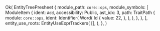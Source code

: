 Ok(
    EntityTreePresheet {
        module_path: `core::ops`,
        module_symbols: [
            ModuleItem {
                ident: `Add`,
                accessibility: Public,
                ast_idx: 3,
                path: TraitPath {
                    module: `core::ops`,
                    ident: Identifier(
                        Word(
                            Id {
                                value: 22,
                            },
                        ),
                    ),
                },
            },
        ],
        entity_use_roots: EntityUseExprTrackers(
            [],
        ),
    },
)
